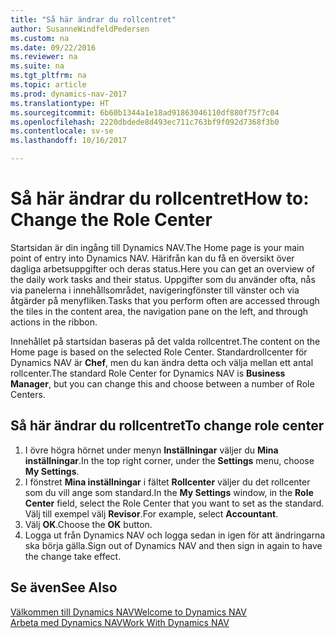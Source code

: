 ```yaml
---
title: "Så här ändrar du rollcentret"
author: SusanneWindfeldPedersen
ms.custom: na
ms.date: 09/22/2016
ms.reviewer: na
ms.suite: na
ms.tgt_pltfrm: na
ms.topic: article
ms.prod: dynamics-nav-2017
ms.translationtype: HT
ms.sourcegitcommit: 6b60b1344a1e18ad91863046110df880f75f7c04
ms.openlocfilehash: 2220dbdede8d493ec711c763bf9f092d7368f3b0
ms.contentlocale: sv-se
ms.lasthandoff: 10/16/2017

---
```


# <a name="how-to-change-the-role-center"></a><span data-ttu-id="656b3-102">Så här ändrar du rollcentret</span><span class="sxs-lookup"><span data-stu-id="656b3-102">How to: Change the Role Center</span></span>
<span data-ttu-id="656b3-103">Startsidan är din ingång till Dynamics NAV.</span><span class="sxs-lookup"><span data-stu-id="656b3-103">The Home page is your main point of entry into Dynamics NAV.</span></span> <span data-ttu-id="656b3-104">Härifrån kan du få en översikt över dagliga arbetsuppgifter och deras status.</span><span class="sxs-lookup"><span data-stu-id="656b3-104">Here you can get an overview of the daily work tasks and their status.</span></span> <span data-ttu-id="656b3-105">Uppgifter som du använder ofta, nås via panelerna i innehållsområdet, navigeringfönster till vänster och via åtgärder på menyfliken.</span><span class="sxs-lookup"><span data-stu-id="656b3-105">Tasks that you perform often are accessed through the tiles in the content area, the navigation pane on the left, and through actions in the ribbon.</span></span>

<span data-ttu-id="656b3-106">Innehållet på startsidan baseras på det valda rollcentret.</span><span class="sxs-lookup"><span data-stu-id="656b3-106">The content on the Home page is based on the selected Role Center.</span></span> <span data-ttu-id="656b3-107">Standardrollcenter för Dynamics NAV är **Chef**, men du kan ändra detta och välja mellan ett antal rollcenter.</span><span class="sxs-lookup"><span data-stu-id="656b3-107">The standard Role Center for Dynamics NAV is **Business Manager**, but you can change this and choose between a number of Role Centers.</span></span>

## <a name="to-change-role-center"></a><span data-ttu-id="656b3-108">Så här ändrar du rollcentret</span><span class="sxs-lookup"><span data-stu-id="656b3-108">To change role center</span></span>
1. <span data-ttu-id="656b3-109">I övre högra hörnet under menyn **Inställningar** väljer du **Mina inställningar**.</span><span class="sxs-lookup"><span data-stu-id="656b3-109">In the top right corner, under the **Settings** menu, choose **My Settings**.</span></span>
2. <span data-ttu-id="656b3-110">I fönstret **Mina inställningar** i fältet **Rollcenter** väljer du det rollcenter som du vill ange som standard.</span><span class="sxs-lookup"><span data-stu-id="656b3-110">In the **My Settings** window, in the **Role Center** field, select the Role Center that you want to set as the standard.</span></span> <span data-ttu-id="656b3-111">Välj till exempel välj **Revisor**.</span><span class="sxs-lookup"><span data-stu-id="656b3-111">For example, select **Accountant**.</span></span>
3. <span data-ttu-id="656b3-112">Välj **OK**.</span><span class="sxs-lookup"><span data-stu-id="656b3-112">Choose the **OK** button.</span></span>
4. <span data-ttu-id="656b3-113">Logga ut från Dynamics NAV och logga sedan in igen för att ändringarna ska börja gälla.</span><span class="sxs-lookup"><span data-stu-id="656b3-113">Sign out of Dynamics NAV and then sign in again to have the change take effect.</span></span>

## <a name="see-also"></a><span data-ttu-id="656b3-114">Se även</span><span class="sxs-lookup"><span data-stu-id="656b3-114">See Also</span></span>
[<span data-ttu-id="656b3-115">Välkommen till Dynamics NAV</span><span class="sxs-lookup"><span data-stu-id="656b3-115">Welcome to Dynamics NAV</span></span>](across-get-started.md)  
[<span data-ttu-id="656b3-116">Arbeta med Dynamics NAV</span><span class="sxs-lookup"><span data-stu-id="656b3-116">Work With Dynamics NAV</span></span>](ui-work-product.md)  

